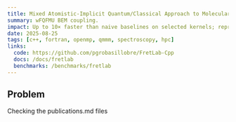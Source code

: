 ```yaml
---
title: Mixed Atomistic-Implicit Quantum/Classical Approach to Molecular Nanoplasmonics
summary: wFQFMU BEM coupling.
impact: Up to 10× faster than naive baselines on selected kernels; reproducible runs with seeded workflows.
date: 2025-08-25
tags: [c++, fortran, openmp, qmmm, spectroscopy, hpc]
links:
  code: https://github.com/pgrobasillobre/FretLab-Cpp
  docs: /docs/fretlab
  benchmarks: /benchmarks/fretlab
---
```


## Problem
Checking the publications.md files